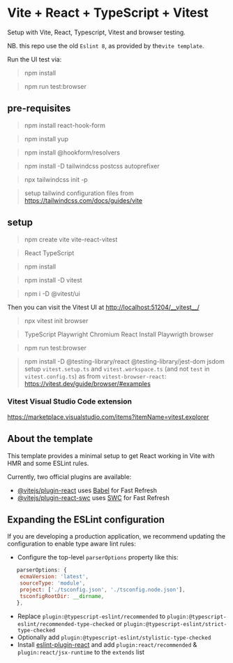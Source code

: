 # Vite + React + TypeScript + Vitest

Setup with Vite, React, Typescript, Vitest and browser testing.

NB. this repo use the old `Eslint 8`, as provided by the`vite template`.

Run the UI test via:
> npm install

> npm run test:browser

## pre-requisites

> npm install react-hook-form

> npm install yup

> npm install @hookform/resolvers

> npm install -D tailwindcss postcss autoprefixer

> npx tailwindcss init -p

> setup tailwind configuration files from <https://tailwindcss.com/docs/guides/vite>

## setup

> npm create vite vite-react-vitest

> React
> TypeScript

> npm install

> npm install -D vitest

> npm i -D @vitest/ui

Then you can visit the Vitest UI at <http://localhost:51204/__vitest__/>

> npx vitest init browser

> TypeScript
> Playwright
> Chromium
> React
> Install Playwrigth browser

> npm run test:browser

> npm install -D @testing-library/react @testing-library/jest-dom jsdom
> setup `vitest.setup.ts` and `vitest.workspace.ts` (and not `test` in `vitest.config.ts`) as from `vitest-browser-react`: <https://vitest.dev/guide/browser/#examples>

### Vitest Visual Studio Code extension

<https://marketplace.visualstudio.com/items?itemName=vitest.explorer>

## About the template

This template provides a minimal setup to get React working in Vite with HMR and some ESLint rules.

Currently, two official plugins are available:

- [@vitejs/plugin-react](https://github.com/vitejs/vite-plugin-react/blob/main/packages/plugin-react/README.md) uses [Babel](https://babeljs.io/) for Fast Refresh
- [@vitejs/plugin-react-swc](https://github.com/vitejs/vite-plugin-react-swc) uses [SWC](https://swc.rs/) for Fast Refresh

## Expanding the ESLint configuration

If you are developing a production application, we recommend updating the configuration to enable type aware lint rules:

- Configure the top-level `parserOptions` property like this:

```js
   parserOptions: {
    ecmaVersion: 'latest',
    sourceType: 'module',
    project: ['./tsconfig.json', './tsconfig.node.json'],
    tsconfigRootDir: __dirname,
   },
```

- Replace `plugin:@typescript-eslint/recommended` to `plugin:@typescript-eslint/recommended-type-checked` or `plugin:@typescript-eslint/strict-type-checked`
- Optionally add `plugin:@typescript-eslint/stylistic-type-checked`
- Install [eslint-plugin-react](https://github.com/jsx-eslint/eslint-plugin-react) and add `plugin:react/recommended` & `plugin:react/jsx-runtime` to the `extends` list
